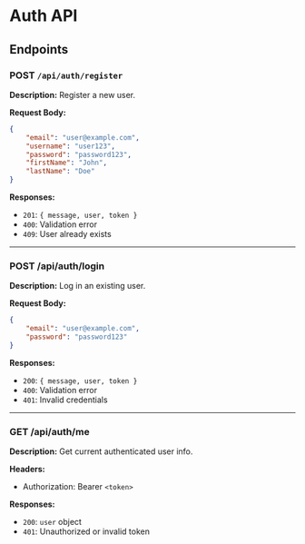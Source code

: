 # Auth API


## Endpoints

### POST `/api/auth/register`

**Description:** Register a new user.

**Request Body:**
```json
{
	"email": "user@example.com",
	"username": "user123",
	"password": "password123",
	"firstName": "John",
	"lastName": "Doe"
}
```

**Responses:**
- `201`: `{ message, user, token }`
- `400`: Validation error
- `409`: User already exists

---

### POST /api/auth/login

**Description:** Log in an existing user.

**Request Body:**
```json
{
	"email": "user@example.com",
	"password": "password123"
}
```

**Responses:**
- `200`: `{ message, user, token }`
- `400`: Validation error
- `401`: Invalid credentials

---

### GET /api/auth/me

**Description:** Get current authenticated user info.

**Headers:**
- Authorization: Bearer `<token>`

**Responses:**
- `200`: `user` object
- `401`: Unauthorized or invalid token
